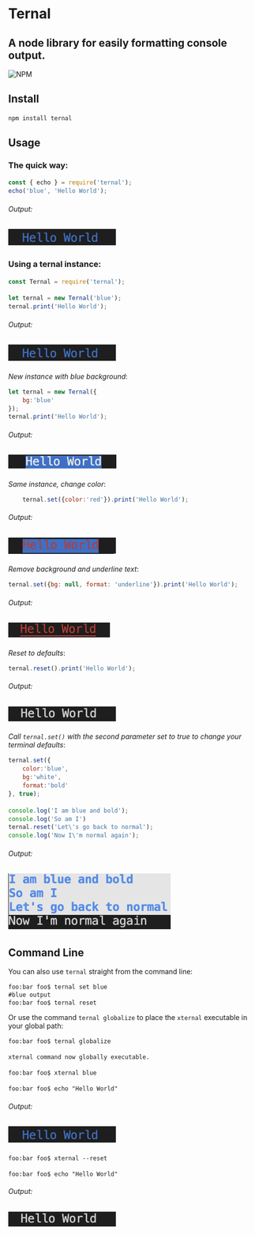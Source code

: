 # Ternal

A node library for easily formatting console output.
------

![NPM](https://img.shields.io/npm/l/ternal)

Install
-------
```javascript
npm install ternal
```

Usage
-----
### The quick way:
```javascript
const { echo } = require('ternal');
echo('blue', 'Hello World');
```
###### Output:
![Hello World blue](assets/blue.png?raw=true)
----

### Using a ternal instance: 
```javascript
const Ternal = require('ternal');

let ternal = new Ternal('blue');
ternal.print('Hello World');
```
###### Output:
![Hello World blue](assets/blue.png?raw=true)
---
_New instance with blue background_:
```javascript
let ternal = new Ternal({
    bg:'blue'
});
ternal.print('Hello World');
```
###### Output:
![Hello World blue background](assets/bg-blue.png?raw=true)
----
_Same instance, change color_:
```javascript
    ternal.set({color:'red'}).print('Hello World');
```
###### Output:
![Hello World red blue background](assets/red-blue-bg.png?raw=true)
----
_Remove background and underline text_:
```javascript
ternal.set({bg: null, format: 'underline'}).print('Hello World');
```
###### Output:
![Hello World red underlined](assets/red-underline.png?raw=true)
----
_Reset to defaults_:
```javascript
ternal.reset().print('Hello World');
```
###### Output: 
![Hello World plain text](assets/plain.png?raw=true)
----
_Call `ternal.set()` with the second parameter set to true to change your terminal defaults_:
```javascript
ternal.set({
    color:'blue',
    bg:'white',
    format:'bold'
}, true);

console.log('I am blue and bold');
console.log('So am I')
ternal.reset('Let\'s go back to normal');
console.log('Now I\'m normal again');
```
###### Output: 
![Hello World multiline](assets/multi.png?raw=true)
----

Command Line
-----
You can also use `ternal` straight from the command line:
```console
foo:bar foo$ ternal set blue
#blue output
foo:bar foo$ ternal reset
```
Or use the command `ternal globalize` to place the `xternal` executable in your global path:
```console
foo:bar foo$ ternal globalize

xternal command now globally executable.

foo:bar foo$ xternal blue

foo:bar foo$ echo "Hello World"
```
###### Output:
![Hello World blue](assets/blue.png?raw=true)
----
```console
foo:bar foo$ xternal --reset

foo:bar foo$ echo "Hello World"
```
###### Output:
![Hello World blue](assets/plain.png?raw=true)
----